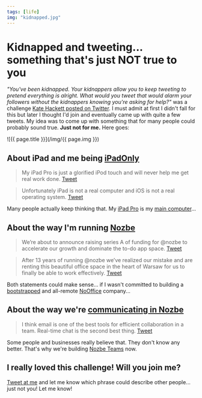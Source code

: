 ```yaml
---
tags: [life]
img: "kidnapped.jpg"
---
```


# Kidnapped and tweeting... something that's just NOT true to you

*"You've been kidnapped. Your kidnappers allow you to keep tweeting to pretend everything is alright. What would you tweet that would alarm your followers without the kidnappers knowing you're asking for help?"* was a challenge [Kate Hackett posted on Twitter](https://twitter.com/HackettKate/status/1174523086281949184). I must admit at first I didn't fall for this but later I thought I'd join and eventually came up with quite a few tweets. My idea was to come up with something that for many people could probably sound true. **Just not for me.** Here goes:

<!--More-->

![{{ page.title }}](/img/{{ page.img }})

## About iPad and me being [iPadOnly](/ipadonly)

> My iPad Pro is just a glorified iPod touch and will never help me get real work done. [Tweet](https://twitter.com/MSliwinski/status/1177140421140635648)

> Unfortunately iPad is not a real computer and iOS is not a real operating system. [Tweet](https://twitter.com/MSliwinski/status/1177247458772115458)

Many people actually keep thinking that. My [iPad Pro](https://sliwinski.com/newdevice) is my [main computer](https://ipadonly.com)...

## About the way I'm running [Nozbe][n]

> We’re about to announce raising series A of funding for @nozbe to accelerate our growth and dominate the to-do app space. [Tweet](https://twitter.com/MSliwinski/status/1177210462649409536)

> After 13 years of running @nozbe we’ve realized our mistake and are renting this beautiful office space in the heart of Warsaw for us to finally be able to work effectively. [Tweet](https://twitter.com/MSliwinski/status/1177183283676962821)

Both statements could make sense... if I wasn't committed to building a [bootstrapped](https://sliwinski.com/investors) and all-remote [NoOffice](/nooffice) company...

## About the way we're [communicating in Nozbe](https://sliwinski.com/pyramid)

> I think email is one of the best tools for efficient collaboration in a team. Real-time chat is the second best thing. [Tweet](https://twitter.com/MSliwinski/status/1177229089318625280)

Some people and businesses really believe that. They don't know any better. That's why we're building [Nozbe Teams][n] now.

## I really loved this challenge! Will you join me?

[Tweet at me](https://twitter.com/MSliwinski) and let me know which phrase could describe other people... just not you! Let me know!

[n]: https://nozbe.com/?a=mike
[p]: /podcast